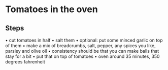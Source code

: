 # Tomatoes in the oven

## Steps
•⁠  ⁠cut tomatoes in half
•⁠  ⁠⁠salt them
•⁠  ⁠⁠optional: put some minced garlic on top of them
•⁠  ⁠⁠make a mix of breadcrumbs, salt, pepper, any spices you like, parsley and olive oil
•⁠  ⁠⁠consistency should be that you can make balls that stay for a bit
•⁠  ⁠⁠put that on top of tomatoes
•⁠  ⁠⁠oven around 35 minutes, 350 degrees fahrenheit